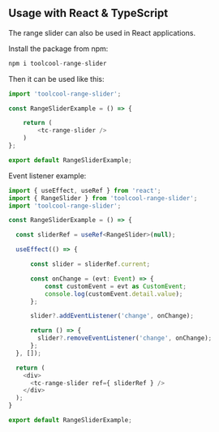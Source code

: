 ## Usage with React & TypeScript

The range slider can also be used in React applications. 

Install the package from npm:

```js
npm i toolcool-range-slider
```

Then it can be used like this:

```typescript
import 'toolcool-range-slider';

const RangeSliderExample = () => {

    return (
        <tc-range-slider />
    )
};

export default RangeSliderExample;
```

Event listener example:

```typescript
import { useEffect, useRef } from 'react';
import { RangeSlider } from 'toolcool-range-slider';
import 'toolcool-range-slider';

const RangeSliderExample = () => {

  const sliderRef = useRef<RangeSlider>(null);

  useEffect(() => {

      const slider = sliderRef.current;

      const onChange = (evt: Event) => {
          const customEvent = evt as CustomEvent;
          console.log(customEvent.detail.value);
      };

      slider?.addEventListener('change', onChange);

      return () => {
        slider?.removeEventListener('change', onChange);
      };
  }, []);

  return (
    <div>
      <tc-range-slider ref={ sliderRef } />
    </div>
  );
}

export default RangeSliderExample;
```

